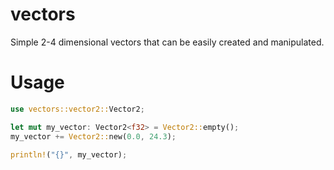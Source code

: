 # vectors
 Simple 2-4 dimensional vectors that can be easily created and manipulated.

# Usage
```rs
use vectors::vector2::Vector2;

let mut my_vector: Vector2<f32> = Vector2::empty();
my_vector += Vector2::new(0.0, 24.3);

println!("{}", my_vector);
```